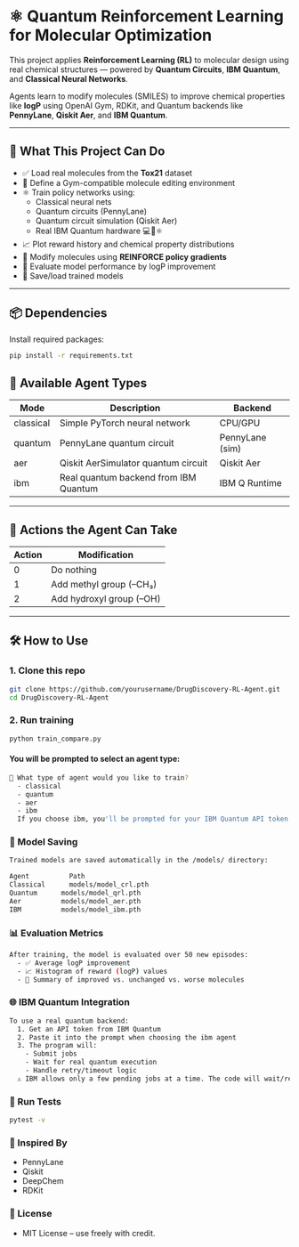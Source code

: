 # ⚛️ Quantum Reinforcement Learning for Molecular Optimization

This project applies **Reinforcement Learning (RL)** to molecular design using real chemical structures — powered by **Quantum Circuits**, **IBM Quantum**, and **Classical Neural Networks**.

Agents learn to modify molecules (SMILES) to improve chemical properties like **logP** using OpenAI Gym, RDKit, and Quantum backends like **PennyLane**, **Qiskit Aer**, and **IBM Quantum**.

---

## 🚀 What This Project Can Do

- ✅ Load real molecules from the **Tox21** dataset
- 🧪 Define a Gym-compatible molecule editing environment
- ⚛️ Train policy networks using:
  - Classical neural nets
  - Quantum circuits (PennyLane)
  - Quantum circuit simulation (Qiskit Aer)
  - Real IBM Quantum hardware 💻🔁⚛️
- 📈 Plot reward history and chemical property distributions
- 🧬 Modify molecules using **REINFORCE policy gradients**
- 🔬 Evaluate model performance by logP improvement
- 💾 Save/load trained models

---

## 📦 Dependencies

Install required packages:

```bash
pip install -r requirements.txt
```
## 🧪 Available Agent Types

| Mode      | Description                          | Backend         |
|-----------|--------------------------------------|-----------------|
| classical | Simple PyTorch neural network        | CPU/GPU         |
| quantum   | PennyLane quantum circuit            | PennyLane (sim) |
| aer       | Qiskit AerSimulator quantum circuit  | Qiskit Aer      |
| ibm       | Real quantum backend from IBM Quantum | IBM Q Runtime   |

---

## 🧠 Actions the Agent Can Take

| Action | Modification             |
|--------|--------------------------|
| 0      | Do nothing               |
| 1      | Add methyl group (–CH₃)  |
| 2      | Add hydroxyl group (–OH) |

---

## 🛠️ How to Use

### 1. Clone this repo

```bash
git clone https://github.com/yourusername/DrugDiscovery-RL-Agent.git
cd DrugDiscovery-RL-Agent
```

### 2. Run training

```bash
python train_compare.py
```

#### You will be prompted to select an agent type:

```bash
🤖 What type of agent would you like to train?
  - classical
  - quantum
  - aer
  - ibm
  If you choose ibm, you'll be prompted for your IBM Quantum API token.
```

### 💾 Model Saving

```bash
Trained models are saved automatically in the /models/ directory:

Agent	       Path
Classical	   models/model_crl.pth
Quantum	     models/model_qrl.pth
Aer	         models/model_aer.pth
IBM	         models/model_ibm.pth
```

### 📊 Evaluation Metrics

```bash
After training, the model is evaluated over 50 new episodes:
  - ✅ Average logP improvement
  - 📈 Histogram of reward (logP) values
  - 🔬 Summary of improved vs. unchanged vs. worse molecules
```

### 🌐 IBM Quantum Integration

``` bash
To use a real quantum backend:
  1. Get an API token from IBM Quantum
  2. Paste it into the prompt when choosing the ibm agent
  3. The program will:
    - Submit jobs
    - Wait for real quantum execution
    - Handle retry/timeout logic
  ⚠️ IBM allows only a few pending jobs at a time. The code will wait/retry if queue is full.
```

### 🧪 Run Tests

```bash
pytest -v
```

### 🧬 Inspired By
  - PennyLane
  - Qiskit
  - DeepChem
  - RDKit


### 📜 License
  - MIT License – use freely with credit.
